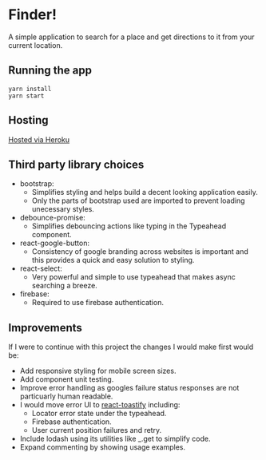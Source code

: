 # Finder!

A simple application to search for a place and get directions to it from your current location.

## Running the app

```
yarn install
yarn start
```

## Hosting

[Hosted via Heroku](https://ev-finder.herokuapp.com/)

## Third party library choices

- bootstrap:
    - Simplifies styling and helps build a decent looking application easily.
    - Only the parts of bootstrap used are imported to prevent loading unecessary styles.
- debounce-promise:
    - Simplifies debouncing actions like typing in the Typeahead component.
- react-google-button:
    - Consistency of google branding across websites is important and this provides a quick and easy solution to styling.
- react-select:
    - Very powerful and simple to use typeahead that makes async searching a breeze.
- firebase:
    - Required to use firebase authentication.

## Improvements

If I were to continue with this project the changes I would make first would be:
- Add responsive styling for mobile screen sizes.
- Add component unit testing.
- Improve error handling as googles failure status responses are not particuarly human readable.
- I would move error UI to [react-toastify](https://github.com/fkhadra/react-toastify) including:
    - Locator error state under the typeahead.
    - Firebase authentication.
    - User current position failures and retry.
- Include lodash using its utilities like _.get to simplify code.
- Expand commenting by showing usage examples.

